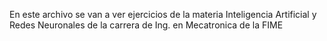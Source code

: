 En este archivo se van a ver ejercicios de la materia Inteligencia Artificial y Redes Neuronales de la carrera de Ing. en Mecatronica de la FIME 
